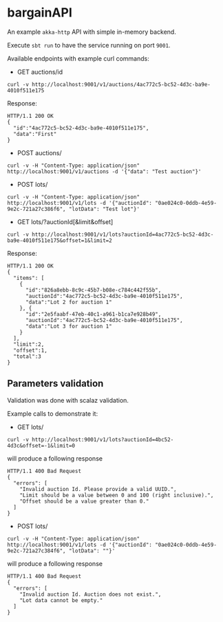 # bargainAPI

An example `akka-http` API with simple in-memory backend. 

Execute `sbt run` to have the service running on port `9001`.

Available endpoints with example curl commands:

- GET auctions/id
```
curl -v http://localhost:9001/v1/auctions/4ac772c5-bc52-4d3c-ba9e-4010f511e175
```
Response:
```
HTTP/1.1 200 OK
{
  "id":"4ac772c5-bc52-4d3c-ba9e-4010f511e175",
  "data":"First"
}
```

- POST auctions/
```
curl -v -H "Content-Type: application/json" http://localhost:9001/v1/auctions -d '{"data": "Test auction"}'
```

- POST lots/
```
curl -v -H "Content-Type: application/json" http://localhost:9001/v1/lots -d '{"auctionId": "0ae024c0-0ddb-4e59-9e2c-721a27c386f6", "lotData": "Test lot"}'
```

- GET lots/?auctionId[&limit&offset]
```
curl -v http://localhost:9001/v1/lots?auctionId=4ac772c5-bc52-4d3c-ba9e-4010f511e175&offset=1&limit=2
```

Response:
```
HTTP/1.1 200 OK
{
  "items": [
    {
      "id":"826a8ebb-8c9c-45b7-b08e-c784c442f55b",
      "auctionId":"4ac772c5-bc52-4d3c-ba9e-4010f511e175",
      "data":"Lot 2 for auction 1"
    }, {
      "id":"2e5faabf-47eb-40c1-a961-b1ca7e928b49",
      "auctionId":"4ac772c5-bc52-4d3c-ba9e-4010f511e175",
      "data":"Lot 3 for auction 1"
    }
  ],
  "limit":2,
  "offset":1,
  "total":3
}
```

## Parameters validation

Validation was done with scalaz validation. 

Example calls to demonstrate it:
- GET lots/
```
curl -v http://localhost:9001/v1/lots?auctionId=4bc52-4d3c&offset=-1&limit=0
```
will produce a following response
```
HTTP/1.1 400 Bad Request
{
  "errors": [
    "Invalid auction Id. Please provide a valid UUID.",
    "Limit should be a value between 0 and 100 (right inclusive).",
    "Offset should be a value greater than 0."
  ]
}
```
- POST lots/
```
curl -v -H "Content-Type: application/json" http://localhost:9001/v1/lots -d '{"auctionId": "0ae024c0-0ddb-4e59-9e2c-721a27c384f6", "lotData": ""}'
```
will produce a following response
```
HTTP/1.1 400 Bad Request
{
  "errors": [
    "Invalid auction Id. Auction does not exist.",
    "Lot data cannot be empty."
  ]
}
```